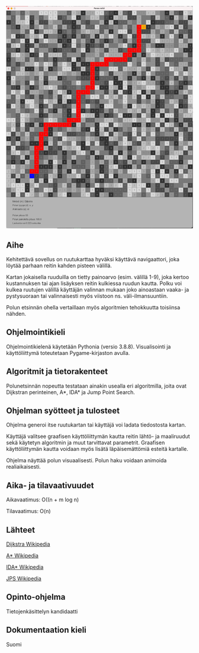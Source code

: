 <img src="/dokumentaatio/png/reittikartta.png" width="750">

## Aihe

Kehitettävä sovellus on ruutukarttaa hyväksi käyttävä navigaattori, joka löytää parhaan reitin kahden pisteen välillä.  

Kartan jokaisella ruuduilla on tietty painoarvo (esim. välillä 1-9), joka kertoo  kustannuksen tai ajan lisäyksen reitin kulkiessa ruudun kautta.  Polku voi kulkea ruutujen välillä käyttäjän valinnan mukaan joko ainoastaan vaaka- ja pystysuoraan tai valinnaisesti myös viistoon ns. väli-ilmansuuntiin.

Polun etsinnän ohella vertaillaan myös algoritmien tehokkuutta toisiinsa nähden.

## Ohjelmointikieli

Ohjelmointikielenä käytetään Pythonia (versio 3.8.8).  Visualisointi ja käyttöliittymä toteutetaan Pygame-kirjaston avulla.

## Algoritmit ja tietorakenteet

Polunetsinnän nopeutta testataan ainakin usealla eri algoritmilla, joita ovat Dijkstran perinteinen, A*, IDA* ja Jump Point Search.

## Ohjelman syötteet ja tulosteet

Ohjelma generoi itse ruutukartan tai käyttäjä voi ladata tiedostosta kartan.

Käyttäjä valitsee graafisen käyttöliittymän kautta reitin lähtö- ja maaliruudut sekä käytetyn algoritmin ja muut tarvittavat parametrit.  Graafisen käyttöliittymän kautta voidaan myös lisätä läpäisemättömiä esteitä kartalle.

Ohjelma näyttää polun visuaalisesti.  Polun haku voidaan animoida realiaikaisesti.

## Aika- ja tilavaativuudet

Aikavaatimus: O((n + m log n)

Tilavaatimus: O(n)

## Lähteet

[Dijkstra Wikipedia](https://en.wikipedia.org/wiki/Dijkstra%27s_algorithm)

[A* Wikipedia](https://en.wikipedia.org/wiki/A*_search_algorithm)

[IDA* Wikipedia](https://en.wikipedia.org/wiki/Iterative_deepening_A*)

[JPS Wikipedia](https://en.wikipedia.org/wiki/Jump_point_search)

## Opinto-ohjelma

Tietojenkäsittelyn kandidaatti

## Dokumentaation kieli

Suomi
